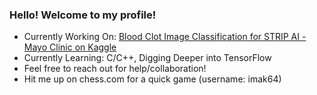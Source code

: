 ### Hello! Welcome to my profile!

<!--
**akota64/akota64** is a ✨ _special_ ✨ repository because its `README.md` (this file) appears on your GitHub profile.

Here are some ideas to get you started:

- 🔭 I’m currently working on ...
- 🌱 I’m currently learning ...
- 👯 I’m looking to collaborate on ...
- 🤔 I’m looking for help with ...
- 💬 Ask me about ...
- 📫 How to reach me: ...
- 😄 Pronouns: ...
- ⚡ Fun fact: ...
-->

- Currently Working On: [Blood Clot Image Classification for STRIP AI - Mayo Clinic on Kaggle](https://www.kaggle.com/competitions/mayo-clinic-strip-ai/data)
- Currently Learning: C/C++, Digging Deeper into TensorFlow
- Feel free to reach out for help/collaboration!
- Hit me up on chess.com for a quick game (username: imak64)
